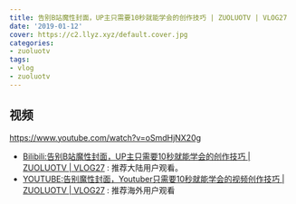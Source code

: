 ```yaml
---
title: 告别B站魔性封面，UP主只需要10秒就能学会的创作技巧 | ZUOLUOTV | VLOG27
date: '2019-01-12'
cover: https://c2.llyz.xyz/default.cover.jpg
categories:
- zuoluotv
tags:
- vlog
- zuoluotv
---
```


## 视频

https://www.youtube.com/watch?v=oSmdHjNX20g

- [Bilibili:告别B站魔性封面，UP主只需要10秒就能学会的创作技巧 | ZUOLUOTV | VLOG27](https://www.bilibili.com/video/av39113635/) : 推荐大陆用户观看。
- [YOUTUBE:告别魔性封面，Youtuber只需要10秒就能学会的视频创作技巧 | ZUOLUOTV | VLOG27](https://www.youtube.com/watch?v=oSmdHjNX20g) : 推荐海外用户观看

